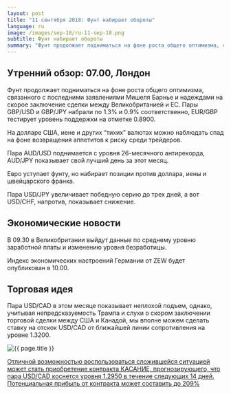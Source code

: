 ```yaml
---
layout: post
title: "11 сентября 2018: Фунт набирает обороты"
language: ru
image: /images/sep-18/ru-11-sep-18.png
subtitle: Фунт набирает обороты
summary: "Фунт продолжает подниматься на фоне роста общего оптимизма, связанного с последними заявлениями Мишеля Барнье и надеждами на скорое заключение сделки между Великобританией и ЕС"
---
```

## Утренний обзор: 07.00, Лондон
 
Фунт продолжает подниматься на фоне роста общего оптимизма, связанного с последними заявлениями Мишеля Барнье и надеждами на скорое заключение сделки между Великобританией и ЕС. Пары GBP/USD и GBP/JPY набрали по 1.3% и 0.9% соответственно, EUR/GBP тестирует уровень поддержки на отметке 0.8900.

На долларе США, иене и других “тихих” валютах можно наблюдать спад на фоне возвращения аппетитов к риску среди трейдеров.

Пара AUD/USD поднимается с уровня 26-месячного антирекорда, AUD/JPY показывает свой лучший день за этот месяц.

Евро уступает фунту, но набирает позиции против доллара, иены и швейцарского франка.

Пара USD/JPY увеличивает победную серию до трех дней, а вот USD/CHF, напротив, показывает снижение.
 
## Экономические новости
 
В 09.30 в Великобритании выйдут данные по среднему уровню заработной платы и изменению уровня безработицы.

Индекс экономических настроений Германии от ZEW будет опубликован в 10.00.
 
## Торговая идея
 
Пара USD/CAD в этом месяце показывает неплохой подъем, однако, учитывая непредсказуемость Трампа и слухи о скором заключении торговой сделки между США и Канадой, мы вполне можем 
сделать ставку на отскок USD/CAD от ближайшей линии сопротивления на уровне 1.3200.

<img src="{{ site.url }}/images/sep-18/ru-11-sep-18.png" alt="{{ page.title }}"  title="{{ page.title }}">

<a href="%LINK%%?currency=USD&market=forex&underlying=frxUSDCAD&formname=touchnotouch&duration_amount=14&duration_units=d&amount=10&amount_type=stake&expiry_type=duration&barrier=1.2950" target="_blank">Отличной возможностью воспользоваться сложившейся ситуацией может стать приобретение контракта КАСАНИЕ, прогнозирующего, что пара USD/CAD коснется уровня 1.2950 в течение следующих 14 дней. Потенциальная прибыль от контракта может составить до 209%</a>
